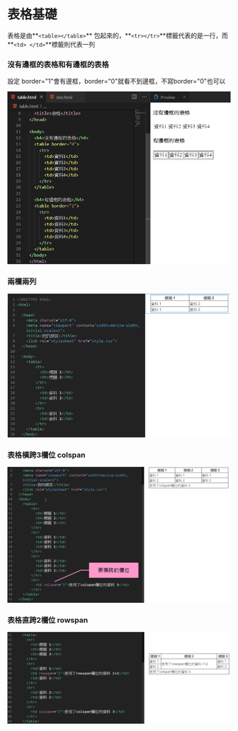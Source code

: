 # 表格基礎

表格是由**`<table></table>`** 包起來的，**`<tr></tr>`**標籤代表的是一行，而 **`<td> </td>`**標籤則代表一列

### 沒有邊框的表格和有邊框的表格

設定 border="1"會有邊框，border="0"就看不到邊框，不寫border="0"也可以

![](../../.gitbook/assets/image%20%2889%29.png)

### 兩欄兩列

![](../../.gitbook/assets/image%20%28109%29.png)

### 表格橫跨3欄位 colspan

![](../../.gitbook/assets/image%20%2898%29.png)

### 表格直跨2欄位 rowspan

![](../../.gitbook/assets/image%20%28105%29.png)

